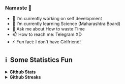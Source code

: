 ### Namaste 🙏
- 🔭 I’m currently working on self development
- 🌱 I’m currently learning Science (Maharashtra Board)
- 💬 Ask me about How to waste Time
- 📫 How to reach me: Telegram XD
- ⚡ Fun fact: I don't have Girlfriend!


<h2>ℹ️ &nbsp;Some Statistics Fun</h2>
<details>	
  <summary><b>Github Stats</b></summary>

<img height="180em" src="https://github-readme-stats.vercel.app/api?username=dishapatel010&show_icons=true&locale=en&theme=highcontrast&hide_border=true" alt="dishapatel010" />
<img height="180em" src="https://github-readme-stats.vercel.app/api/top-langs?username=dishapatel010&show_icons=true&locale=en&layout=compact&langs_count=7&hide_border=true&hide=c&theme=highcontrast" alt="dishapatel010"/>
</details>

<details>
 <summary><b>Github Streaks</b></summary>
<p align="Left"><img src="https://github-readme-streak-stats.herokuapp.com/?user=dishapatel010&theme=highcontrast" alt="dishapatel010" /></p>
</details>
